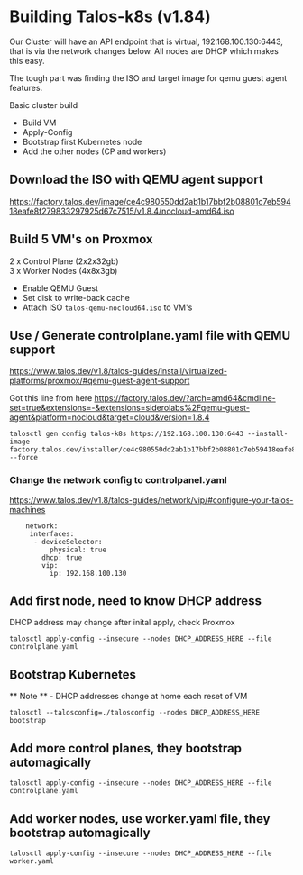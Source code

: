 # Building Talos-k8s (v1.84)

Our Cluster will have an API endpoint that is virtual, 192.168.100.130:6443, that is via the network changes below.  All nodes are DHCP which makes this easy.

The tough part was finding the ISO and target image for qemu guest agent features.

Basic cluster build
- Build VM
- Apply-Config
- Bootstrap first Kubernetes node
- Add the other nodes (CP and workers)


## Download the ISO with QEMU agent support
https://factory.talos.dev/image/ce4c980550dd2ab1b17bbf2b08801c7eb59418eafe8f279833297925d67c7515/v1.8.4/nocloud-amd64.iso

## Build 5 VM's on Proxmox
2 x Control Plane  (2x2x32gb)  
3 x Worker Nodes   (4x8x3gb)

- Enable QEMU Guest
- Set disk to write-back cache
- Attach ISO ```talos-qemu-nocloud64.iso``` to VM's


## Use / Generate controlplane.yaml file with QEMU support
https://www.talos.dev/v1.8/talos-guides/install/virtualized-platforms/proxmox/#qemu-guest-agent-support

Got this line from here https://factory.talos.dev/?arch=amd64&cmdline-set=true&extensions=-&extensions=siderolabs%2Fqemu-guest-agent&platform=nocloud&target=cloud&version=1.8.4
```
talosctl gen config talos-k8s https://192.168.100.130:6443 --install-image factory.talos.dev/installer/ce4c980550dd2ab1b17bbf2b08801c7eb59418eafe8f279833297925d67c7515:v1.8.4 --force
```

### Change the network config to controlpanel.yaml

https://www.talos.dev/v1.8/talos-guides/network/vip/#configure-your-talos-machines
```
    network:
     interfaces:
      - deviceSelector:
          physical: true
        dhcp: true
        vip:
          ip: 192.168.100.130
```


## Add first node, need to know DHCP address
DHCP address may change after inital apply, check Proxmox
```
talosctl apply-config --insecure --nodes DHCP_ADDRESS_HERE --file controlplane.yaml
```

## Bootstrap Kubernetes
** Note ** - DHCP addresses change at home each reset of VM
```
talosctl --talosconfig=./talosconfig --nodes DHCP_ADDRESS_HERE bootstrap
```

## Add more control planes, they bootstrap automagically
```
talosctl apply-config --insecure --nodes DHCP_ADDRESS_HERE --file controlplane.yaml
```

## Add worker nodes, use worker.yaml file, they bootstrap automagically
```
talosctl apply-config --insecure --nodes DHCP_ADDRESS_HERE --file worker.yaml
```
